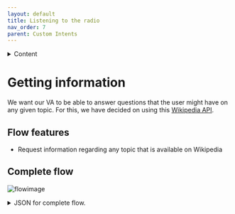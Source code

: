 ```yaml
---
layout: default
title: Listening to the radio
nav_order: 7
parent: Custom Intents
---
```


<details close markdown="block">
  <summary>
    Content
  </summary>
  {: .text-delta }
1. TOC
{:toc}
</details>

# Getting information

We want our VA to be able to answer questions that the user might have on any given topic. For this, we have decided on using this [Wikipedia API](https://de.wikipedia.org/api/rest_v1/page/summary/).

## Flow features

- Request information regarding any topic that is available on Wikipedia

## Complete flow

![flowimage](../assets/flow_wikipedia.png)

<details close markdown="block">
  <summary>
    JSON for complete flow.
  </summary>

```json
[
    {
        "id": "3d7b9f59.962538",
        "type": "tab",
        "label": "Wiki Flow",
        "disabled": false,
        "info": ""
    },
    {
        "id": "a592411a.23bfc8",
        "type": "function",
        "z": "3d7b9f59.962538",
        "name": "Extract Information from API",
        "func": "msg = {payload: msg.payload.extract}\nreturn msg;",
        "outputs": 1,
        "noerr": 0,
        "initialize": "",
        "finalize": "",
        "x": 720,
        "y": 320,
        "wires": [
            [
                "7dbafca.8ab5a04"
            ]
        ]
    },
    {
        "id": "c6940854.1df588",
        "type": "websocket in",
        "z": "3d7b9f59.962538",
        "name": "rhasspy in",
        "server": "5999adec.e962a4",
        "client": "",
        "x": 120,
        "y": 240,
        "wires": [
            [
                "8aeaf34e.a2026"
            ]
        ]
    },
    {
        "id": "8aeaf34e.a2026",
        "type": "switch",
        "z": "3d7b9f59.962538",
        "name": "Intent Switch",
        "property": "intent.name",
        "propertyType": "msg",
        "rules": [
            {
                "t": "eq",
                "v": "WikipediaInfo",
                "vt": "str"
            }
        ],
        "checkall": "true",
        "repair": false,
        "outputs": 1,
        "x": 290,
        "y": 240,
        "wires": [
            [
                "e0245599.6858d8"
            ]
        ]
    },
    {
        "id": "621b3b6e.3a5d84",
        "type": "http request",
        "z": "3d7b9f59.962538",
        "name": "Wikipedia API",
        "method": "GET",
        "ret": "obj",
        "paytoqs": "ignore",
        "url": "",
        "tls": "",
        "persist": false,
        "proxy": "",
        "authType": "",
        "x": 560,
        "y": 240,
        "wires": [
            [
                "a592411a.23bfc8"
            ]
        ]
    },
    {
        "id": "7dbafca.8ab5a04",
        "type": "http request",
        "z": "3d7b9f59.962538",
        "name": "TTS",
        "method": "POST",
        "ret": "txt",
        "paytoqs": "ignore",
        "url": "http://raspberrypi:12101/api/text-to-speech",
        "tls": "",
        "persist": false,
        "proxy": "",
        "authType": "",
        "x": 850,
        "y": 240,
        "wires": [
            []
        ]
    },
    {
        "id": "e0245599.6858d8",
        "type": "function",
        "z": "3d7b9f59.962538",
        "name": "Wikipedia URL Creat",
        "func": "msg = {url: \"https://de.wikipedia.org/api/rest_v1/page/summary/\" + msg.slots.topic.replace(/\\b\\w/g, l => l.toUpperCase())}\nreturn msg;",
        "outputs": 1,
        "noerr": 0,
        "initialize": "",
        "finalize": "",
        "x": 420,
        "y": 320,
        "wires": [
            [
                "621b3b6e.3a5d84"
            ]
        ]
    },
    {
        "id": "5999adec.e962a4",
        "type": "websocket-listener",
        "path": "ws://raspberrypi:12101/api/events/intent",
        "wholemsg": "true"
    }
]
```
